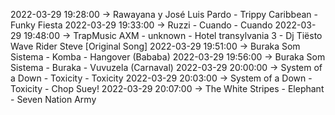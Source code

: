 2022-03-29 19:28:00 -> Rawayana y José Luis Pardo - Trippy Caribbean - Funky Fiesta
2022-03-29 19:33:00 -> Ruzzi - Cuando - Cuando
2022-03-29 19:48:00 -> TrapMusic AXM - unknown - Hotel transylvania 3 - Dj Tiësto Wave Rider Steve [Original Song]
2022-03-29 19:51:00 -> Buraka Som Sistema - Komba - Hangover (Bababa)
2022-03-29 19:56:00 -> Buraka Som Sistema - Buraka - Vuvuzela (Carnaval)
2022-03-29 20:00:00 -> System of a Down - Toxicity - Toxicity
2022-03-29 20:03:00 -> System of a Down - Toxicity - Chop Suey!
2022-03-29 20:07:00 -> The White Stripes - Elephant - Seven Nation Army

